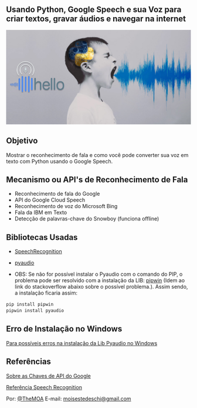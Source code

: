 ## Usando Python, Google Speech e sua Voz para criar textos, gravar áudios e navegar na internet

![](https://github.com/MoisesTedeschi/Python/blob/master/Python%20-%20Google%20Speech%20-%20Sua%20Voz/img/python-google-speech.png)

## Objetivo
Mostrar o reconhecimento de fala e como você pode converter sua voz em texto com Python usando o Google Speech.

## Mecanismo ou API's de Reconhecimento de Fala

* Reconhecimento de fala do Google
* API do Google Cloud Speech
* Reconhecimento de voz do Microsoft Bing
* Fala da IBM em Texto
* Detecção de palavras-chave do Snowboy (funciona offline)

## Bibliotecas Usadas

* [SpeechRecognition](https://pypi.org/project/SpeechRecognition/)
* [pyaudio](https://pypi.org/project/PyAudio/)

* OBS: Se não for possível instalar o Pyaudio com o comando do PIP, o problema pode ser resolvido
com a instalação da LIB: [pipwin](https://pypi.org/project/pipwin/) (Idem ao link do stackoverflow abaixo sobre o possível problema.). Assim sendo, a instalação ficaria assim: 

```sh
pip install pipwin 
pipwin install pyaudio
```

## Erro de Instalação no Windows

[Para possíveis erros na instalação da Lib Pyaudio no Windows](https://stackoverflow.com/questions/53866104/pyaudio-failed-to-install-windows-10)

## Referências

[Sobre as Chaves de API do Google](http://www.chromium.org/developers/how-tos/api-keys)

[Referência Speech Recognition](https://github.com/Uberi/speech_recognition/blob/master/reference/library-reference.rst)


Por: [@TheMOA](https://twitter.com/TheMoaMe)
E-mail: moisestedeschi@gmail.com
